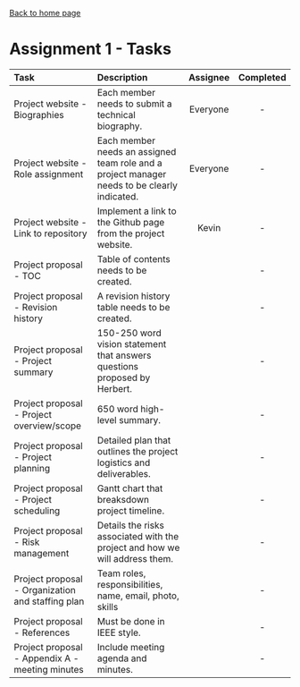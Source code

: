 [Back to home page](https://kevbot.github.io/cmpt275_fa2019_team8/)

# Assignment 1 - Tasks 

| Task | Description | Assignee | Completed |
| :----- | :----- | :-----: | :-----: | 
| Project website - Biographies  | Each member needs to submit a technical biography. | Everyone  | -  |
| Project website - Role assignment | Each member needs an assigned team role and a project manager needs to be clearly indicated. | Everyone  | -  
| Project website - Link to repository | Implement a link to the Github page from the project website.  | Kevin | - |
| Project proposal -  TOC | Table of contents needs to be created. |  |  - |
| Project proposal -  Revision history | A revision history table needs to be created. |   | -  |
| Project proposal -  Project summary | 150-250 word vision statement that answers questions proposed by Herbert. |   |  - |
| Project proposal -  Project overview/scope | 650 word high-level summary.  |   |  -  |
| Project proposal -  Project planning | Detailed plan that outlines the project logistics and deliverables. |   | - |
| Project proposal -  Project scheduling | Gantt chart that breaksdown project timeline.  |   | - |
| Project proposal -  Risk management | Details the risks associated with the project and how we will address them. |   |  - |
| Project proposal -  Organization and staffing plan | Team roles, responsibilities, name, email, photo, skills  |   |  - |
| Project proposal -  References | Must be done in IEEE style.  |   | -  |
| Project proposal -  Appendix A - meeting minutes |  Include meeting agenda and minutes. |   | -  |
